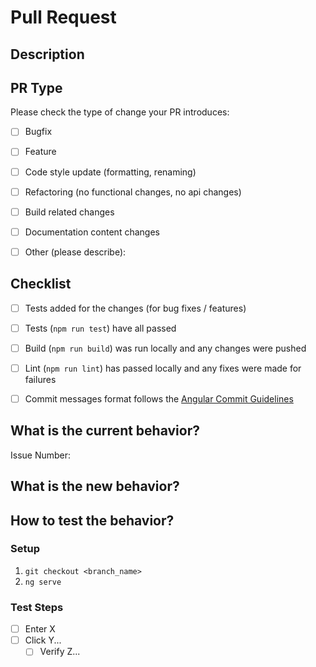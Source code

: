 # Pull Request

## Description
<!-- A few sentences describing the overall goals of the pull request. -->


## PR Type
<!-- Please do not submit updates to dependencies unless it fixes an issue. -->

<!-- Please try to limit your pull request to one type, submit multiple pull requests if needed. -->

Please check the type of change your PR introduces:
- [ ] Bugfix
- [ ] Feature
- [ ] Code style update (formatting, renaming)
- [ ] Refactoring (no functional changes, no api changes)
- [ ] Build related changes
- [ ] Documentation content changes
- [ ] Other (please describe):


## Checklist
- [ ] Tests added for the changes (for bug fixes / features)
- [ ] Tests (`npm run test`) have all passed
- [ ] Build (`npm run build`) was run locally and any changes were pushed
- [ ] Lint (`npm run lint`) has passed locally and any fixes were made for failures
- [ ] Commit messages format follows the [Angular Commit Guidelines](https://github.com/angular/angular.js/blob/master/DEVELOPERS.md#commits)


## What is the current behavior?
<!-- Please describe the current behavior that you are modifying, or link to a relevant issue. -->

Issue Number:


## What is the new behavior?
<!-- Please describe the behavior or changes that are being added by this PR. -->


## How to test the behavior?
### Setup

1. `git checkout <branch_name>`
1. `ng serve`

### Test Steps
- [ ] Enter X
- [ ] Click Y...
  - [ ] Verify Z...
